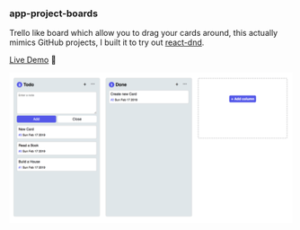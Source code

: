 ### app-project-boards

Trello like board which allow you to drag your cards around, this actually mimics GitHub projects, I built it to try out [react-dnd](https://github.com/react-dnd/react-dnd).

[Live Demo](https://vytautassugintas.github.io/app-project-boards/index) :rocket:

![Demo](./demo.png)
